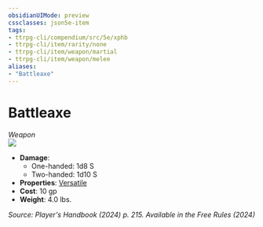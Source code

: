 ```yaml
---
obsidianUIMode: preview
cssclasses: json5e-item
tags:
- ttrpg-cli/compendium/src/5e/xphb
- ttrpg-cli/item/rarity/none
- ttrpg-cli/item/weapon/martial
- ttrpg-cli/item/weapon/melee
aliases: 
- "Battleaxe"
---
```

# Battleaxe
*Weapon*  
![](Mechanics/items/img/battleaxe.webp#right)

- **Damage**:
  - One-handed: 1d8 S
  - Two-handed: 1d10 S
- **Properties**: [Versatile](Mechanics/rules/item-properties.md#Versatile)
- **Cost**: 10 gp
- **Weight**: 4.0 lbs.

*Source: Player's Handbook (2024) p. 215. Available in the Free Rules (2024)*